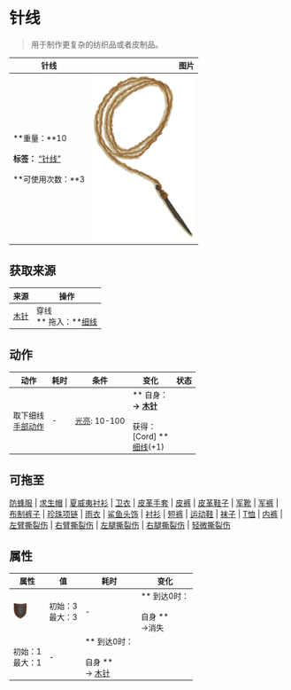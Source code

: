 # 针线  
> 用于制作更复杂的纺织品或者皮制品。  
  
  针线  |   图片   
 ----  |  ----:   
 **重量：**10<br><br>**标签：**	[“针线”](tag_ThreadedNeedle.md)<br><br>**可使用次数：**3  |  <img decoding="async" src="Sprite/ThreadedNeedleWood.png" href="a.md" style="max-width:300px;max-height:300px;">   
  
## 获取来源  
来源  |  操作  
----  |  ----  
[木针](WoodenNeedle.md)  |  穿线<br>** 拖入：**[细线](CordFiber.md)  
## 动作  
动作  |  耗时  |  条件  |  变化  |  状态  
----  |  ----  |  ----  |  ----  |  ----  
取下细线<br>[手部动作](HandAction.md)  |  -  |  [光亮](Light.md): 10-100  |  ** 自身：**<br>→ [木针](WoodenNeedle.md)<br><br>** 获得： **<br>** [Cord] **<br>  [细线](CordFiber.md)(+1)<br>  |    
## 可拖至  
[防蜂服](BeeSuit.md) | [求生帽](HatSurvival.md) | [夏威夷衬衫](HawaiianShirt.md) | [卫衣](HoodieRetromation.md) | [皮革手套](LeatherGloves.md) | [皮裤](LeatherPants.md) | [皮革鞋子](LeatherShoes.md) | [军靴](MilitaryBoots.md) | [军裤](MilitaryPants.md) | [布制裤子](PantsCloth.md) | [珍珠项链](PearlNecklace.md) | [雨衣](Raincoat.md) | [鲨鱼头饰](SharkHeadpiece.md) | [衬衫](ShirtFiber.md) | [短裤](Shorts.md) | [运动鞋](Sneakers.md) | [袜子](Socks.md) | [T恤](T-Shirt.md) | [内裤](Underwear.md) | [左臂撕裂伤](W_ArmLacerationL.md) | [右臂撕裂伤](W_ArmLacerationR.md) | [左腿撕裂伤](W_LegLacerationL.md) | [右腿撕裂伤](W_LegLacerationR.md) | [轻微撕裂伤](W_MinorLaceration.md)  
## 属性   
属性  |  值  |  耗时  |  变化  
----  |  ----  |  ----  |  ----  
<img decoding="async" src="Sprite/Durability.png" href="a.md" style="max-width:30px;max-height:30px;">  |  初始：3<br>最大：3  |  -  |  ** 到达0时： **<br><br>** 自身 **<br>→消失  
  |  初始：1<br>最大：1  |  -  |  ** 到达0时： **<br><br>** 自身 **<br>→ [木针](WoodenNeedle.md)  


<script>document.title="针线 - 卡牌生存百科 Card Survival Wiki";</script>